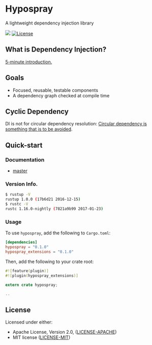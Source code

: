 # Hypospray

A lightweight dependency injection library

[![](http://meritbadge.herokuapp.com/hypospray)](https://crates.io/crates/hypospray)
[![License](https://img.shields.io/crates/l/hypospray.svg)](#license)

## What is Dependency Injection?

[5-minute introduction.](https://youtu.be/IKD2-MAkXyQ)

## Goals

* Focused, reusable, testable components
* A dependency graph checked at compile time

## Cyclic Dependency

DI is not for circular dependency resolution: [Circular dependency is something that is to be avoided][di post].

## Quick-start

### Documentation

* [master](https://docs.rs/hypospray)

### Version Info.

```sh
$ rustup -V
rustup 1.0.0 (17b6d21 2016-12-15)
$ rustc -V
rustc 1.16.0-nightly (7821a9b99 2017-01-23)
```

### Usage

To use `hypospray`, add the following to `Cargo.toml`:

```toml
[dependencies]
hypospray = "0.1.0"
hypospray_extensions = "0.1.0"
```

Then, add the following to your crate root:

```rust
#![feature(plugin)]
#![plugin(hypospray_extensions)]

extern crate hypospray;

..
```

## License

Licensed under either:

* Apache License, Version 2.0, ([LICENSE-APACHE](http://www.apache.org/licenses/LICENSE-2.0))
* MIT license ([LICENSE-MIT](http://opensource.org/licenses/MIT))

[di post]: http://misko.hevery.com/2008/08/01/circular-dependency-in-constructors-and-dependency-injection/